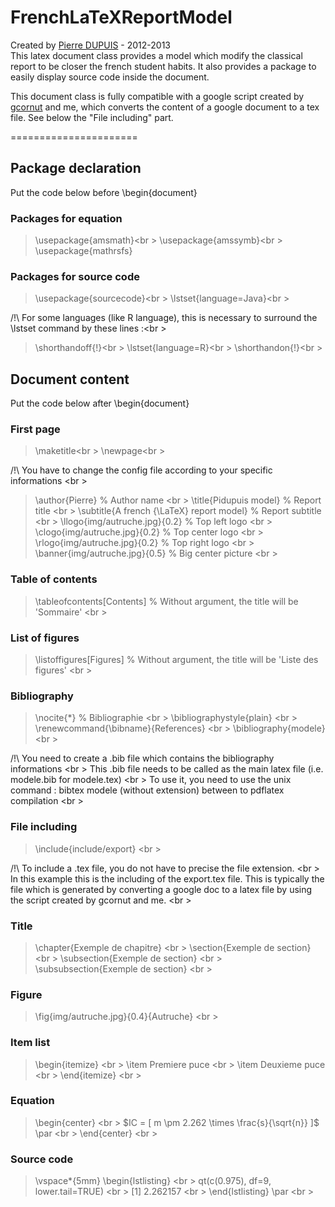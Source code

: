 
FrenchLaTeXReportModel
======================

Created by <a href="https://github.com/pidupuis">Pierre DUPUIS</a> - 2012-2013 <br />
This latex document class provides a model which modify the classical report to be closer the french student habits. It also provides a package to easily display source code inside the document. <br />

This document class is fully compatible with a google script created by <a href="https://github.com/gcornut">gcornut</a> and me, which converts the content of a google document to a tex file. See below the "File including" part. 

======================


## Package declaration
Put the code below before \begin{document}
### Packages for equation
> \usepackage{amsmath}<br \>
> \usepackage{amssymb}<br \>
> \usepackage{mathrsfs}

### Packages for source code
> \usepackage{sourcecode}<br \>
> \lstset{language=Java}<br \>

/!\ For some languages (like R language), this is necessary to surround the \lstset command by these lines :<br \>
> \shorthandoff{!}<br \>
> \lstset{language=R}<br \>
> \shorthandon{!}<br \>

## Document content
Put the code below after \begin{document}
### First page
> \maketitle<br \>
> \newpage<br \>

/!\ You have to change the config file according to your specific informations <br \>
> \author{Pierre} % Author name <br \>
> \title{Pidupuis model} % Report title <br \>
> \subtitle{A french {\LaTeX} report model} % Report subtitle <br \>
> \llogo{img/autruche.jpg}{0.2} % Top left logo <br \>
> \clogo{img/autruche.jpg}{0.2} % Top center logo <br \>
> \rlogo{img/autruche.jpg}{0.2} % Top right logo <br \>
> \banner{img/autruche.jpg}{0.5} % Big center picture <br \>

### Table of contents
> \tableofcontents[Contents] % Without argument, the title will be 'Sommaire' <br \>

### List of figures
> \listoffigures[Figures] % Without argument, the title will be 'Liste des figures' <br \>

### Bibliography
> \nocite{*} % Bibliographie <br \>
> \bibliographystyle{plain} <br \>
> \renewcommand{\bibname}{References} <br \>
> \bibliography{modele} <br \>

/!\ You need to create a .bib file which contains the bibliography informations <br \>
This .bib file needs to be called as the main latex file (i.e. modele.bib for modele.tex) <br \>
To use it, you need to use the unix command : bibtex modele (without extension) between to pdflatex compilation <br \>

### File including
> \include{include/export} <br \>

/!\ To include a .tex file, you do not have to precise the file extension. <br \>
In this example this is the including of the export.tex file. This is typically the file which is generated by converting a google doc to a latex file by using the script created by gcornut and me. <br \>

### Title
> \chapter{Exemple de chapitre} <br \>
> \section{Exemple de section} <br \>
> \subsection{Exemple de section} <br \>
> \subsubsection{Exemple de section} <br \>

### Figure
> \fig{img/autruche.jpg}{0.4}{Autruche} <br \>

### Item list
> \begin{itemize} <br \>
> \item Premiere puce <br \>
> \item Deuxieme puce <br \>
> \end{itemize} <br \>

### Equation
> \begin{center} <br \>
> $IC = [ m \pm 2.262 \times \frac{s}{\sqrt{n}} ]$ \par <br \>
> \end{center} <br \>

### Source code
> \vspace*{5mm} \begin{lstlisting} <br \>
> qt(c(0.975), df=9, lower.tail=TRUE) <br \>
> [1] 2.262157 <br \>
> \end{lstlisting} \par <br \>
